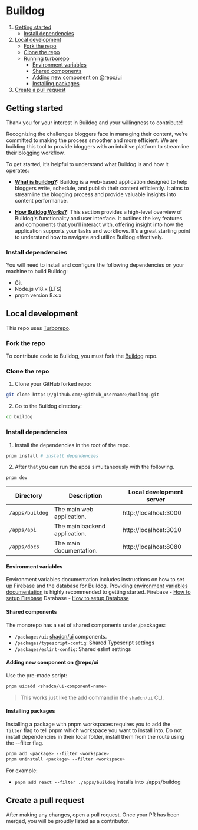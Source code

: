 # Buildog

1. [Getting started](#getting-started)
   - [Install dependencies](#install-dependencies)
2. [Local development](#local-development)
   - [Fork the repo](#fork-the-repo)
   - [Clone the repo](#clone-the-repo)
   - [Running turborepo](#running-turborepo)
     - [Environment variables](#environment-variables)
     - [Shared components](#shared-components)
     - [Adding new component on @repo/ui](#adding-new-component-on-@repo/ui)
     - [Installing packages](#installing-packages)
3. [Create a pull request](#create-a-pull-request)

## Getting started

Thank you for your interest in Buildog and your willingness to contribute!

Recognizing the challenges bloggers face in managing their content, we’re committed to making the process smoother and more efficient. We are building this tool to provide bloggers with an intuitive platform to streamline their blogging workflow.

To get started, it’s helpful to understand what Buildog is and how it operates:

- **[What is buildog?](https://docs.buildog.dev):**
Buildog is a web-based application designed to help bloggers write, schedule, and publish their content efficiently. It aims to streamline the blogging process and provide valuable insights into content performance.

- **[How Buildog Works?](https://docs.buildog.dev/how-buildog-works/):**
This section provides a high-level overview of Buildog's functionality and user interface. It outlines the key features and components that you’ll interact with, offering insight into how the application supports your tasks and workflows. It’s a great starting point to understand how to navigate and utilize Buildog effectively.

### Install dependencies

You will need to install and configure the following dependencies on your machine to build Buildog:

- Git
- Node.js v18.x (LTS)
- pnpm version 8.x.x

## Local development

This repo uses [Turborepo](https://turbo.build/repo).

### Fork the repo

To contribute code to Buildog, you must fork the [Buildog](https://github.com/burasibizim/buildog) repo.

### Clone the repo

1. Clone your GitHub forked repo:

```sh
git clone https://github.com/<github_username>/buildog.git
```

2. Go to the Buildog directory:

```sh
cd buildog
```

### Install dependencies

1. Install the dependencies in the root of the repo.

```sh
pnpm install # install dependencies
```

2. After that you can run the apps simultaneously with the following.

```sh
pnpm dev
```

| Directory       | Description                   | Local development server |
| --------------- | ----------------------------- | ------------------------ |
| `/apps/buildog` | The main web application.     | http://localhost:3000    |
| `/apps/api`     | The main backend application. | http://localhost:3010    |
| `/apps/docs`    | The main documentation.       | http://localhost:8080    |

#### Environment variables

Environment variables documentation includes instructions on how to set up Firebase and the database for Buildog. Providing [environment variables documentation](https://docs.buildog.dev/getting-started/environment-variables/) is highly recommended to getting started.
Firebase - [How to setup Firebase](https://docs.buildog.dev/getting-started/authentication/)
Database - [How to setup Database](https://docs.buildog.dev/getting-started/database/)

#### Shared components

The monorepo has a set of shared components under /packages:

- `/packages/ui`: [shadcn/ui](https://ui.shadcn.com) components.
- `/packages/typescript-config`: Shared Typescript settings
- `/packages/eslint-config`: Shared eslint settings

#### Adding new component on @repo/ui

Use the pre-made script:

```sh
pnpm ui:add <shadcn/ui-component-name>
```

> This works just like the add command in the `shadcn/ui` CLI.

#### Installing packages

Installing a package with pnpm workspaces requires you to add the `--filter` flag to tell pnpm which workspace you want to install into. Do not install dependencies in their local folder, install them from the route using the --filter flag.

```sh
pnpm add <package> --filter <workspace>
pnpm uninstall <package> --filter <workspace>
```

For example:

- `pnpm add react --filter ./apps/buildog` installs into ./apps/buildog

## Create a pull request

After making any changes, open a pull request.
Once your PR has been merged, you will be proudly listed as a contributor.
